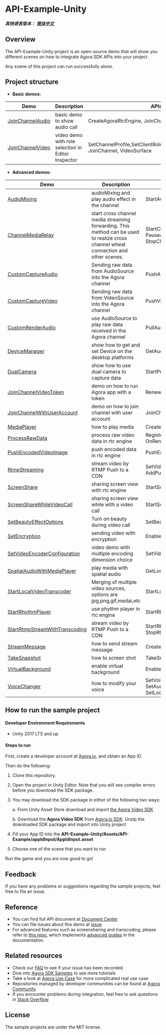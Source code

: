 # API-Example-Unity

*__其他语言版本：__  [__简体中文__](README.zh.md)*

## Overview

The API-Example-Unity project is an open-source demo that will show you different scenes on how to integrate Agora SDK APIs into your project.

Any scene of this project can run successfully alone.

## Project structure

* **Basic demos:**

| Demo                                                         | Description                                        | APIs                                                         |
| ------------------------------------------------------------ | -------------------------------------------------- | ------------------------------------------------------------ |
| [JoinChannelAudio](https://github.com/AgoraIO/Agora-Unity-Quickstart/tree/master/API-Example-Unity/Assets/API-Example/examples/basic/JoinChannelAudio) | basic demo to show audio call                      | CreateAgoraRtcEngine, JoinChannel, LeaveChannel                    |
| [JoinChannelVideo](https://github.com/AgoraIO/Agora-Unity-Quickstart/tree/master/API-Example-Unity/Assets/API-Example/examples/basic/JoinChannelVideo) | video demo with role selection in Editor Inspector | SetChannelProfile,SetClientRole,EnableVideo,EnableVideo, JoinChannel, VideoSurface |

* **Advanced demos:**

| Demo                                                         | Description                                                  | APIs                                                         |
| ------------------------------------------------------------ | ------------------------------------------------------------ | ------------------------------------------------------------ |
| [AudioMixing](https://github.com/AgoraIO/Agora-Unity-Quickstart/tree/master/API-Example-Unity/Assets/API-Example/examples/advanced/AudioMixing) | audioMixing and play audio effect in the channel             | StartAudioMixing, PlayEffect                                 |
| [ChannelMediaRelay](https://github.com/AgoraIO/Agora-Unity-Quickstart/tree/master/API-Example-Unity/Assets/API-Example/examples/advanced/ChannelMediaRelay) | start cross channel media streaming forwarding. This method can be used to realize cross channel wheat connection and other scenes.             | StartChannelMediaRelay, UpdateChannelMediaRelay, PauseAllChannelMediaRelay, ResumeAllChannelMediaRelay, StopChannelMediaRelay                      |
| [CustomCaptureAudio](https://github.com/AgoraIO/Agora-Unity-Quickstart/tree/master/API-Example-Unity/Assets/API-Example/examples/advanced/CustomCaptureAudio) | Sending raw data from AudioSource into the Agora channel     | PushAudioFrame                                               |
| [CustomCaptureVideo](https://github.com/AgoraIO/Agora-Unity-Quickstart/tree/master/API-Example-Unity/Assets/API-Example/examples/advanced/CustomCaptureVideo) | Sending raw data from VideoSource into the Agora channel     | PushVideoFrame                                               |
| [CustomRenderAudio](https://github.com/AgoraIO/Agora-Unity-Quickstart/tree/master/API-Example-Unity/Assets/API-Example/examples/advanced/CustomRenderAudio) | use AudioSource to play raw data received in the Agora channel | PullAudioFrame                                               |
| [DeviceManager](https://github.com/AgoraIO/Agora-Unity-Quickstart/tree/master/API-Example-Unity/Assets/API-Example/examples/advanced/DeviceManager) | show how to get and set Device on the desktop platforms      | GetAudioDeviceManager, GetVideoDeviceManager |
| [DualCamera](https://github.com/AgoraIO/Agora-Unity-Quickstart/tree/master/API-Example-Unity/Assets/API-Example/examples/advanced/DualCamera) | show how to use dual camera to capture data  | StartPrimaryCameraCapture, StartSecondaryCameraCapture |
| [JoinChannelVideoToken](https://github.com/AgoraIO/Agora-Unity-Quickstart/tree/master/API-Example-Unity/Assets/API-Example/examples/advanced/JoinChannelVideoToken) | demo on how to run Agora app with a token                    | RenewToken                                                   |
| [JoinChannelWithUserAccount](https://github.com/AgoraIO/Agora-Unity-Quickstart/tree/master/API-Example-Unity/Assets/API-Example/examples/advanced/JoinChannelWithUserAccount) | demo on how to join channel with user account                   | JoinChannelWithUserAccount,   GetUserInfoByUserAccount                                                 |
| [MediaPlayer](https://github.com/AgoraIO/Agora-Unity-Quickstart/tree/master/API-Example-Unity/Assets/API-Example/examples/advanced/MediaPlayer) | how to  play media                   | CreateMediaPlayer,  Play, Stop                                               |
| [ProcessRawData](https://github.com/AgoraIO/Agora-Unity-Quickstart/tree/master/API-Example-Unity/Assets/API-Example/examples/advanced/ProcessRawData) | process raw video data in rtc engine | RegisterVideoFrameObserver, OnCaptureVideoFrame, OnRenderVideoFrame |
| [PushEncodedVideoImage](https://github.com/AgoraIO/Agora-Unity-Quickstart/tree/master/API-Example-Unity/Assets/API-Example/examples/advanced/PushEncodedVideoImage) | push encoded data in rtc engine | PushEncodedVideoImage |
| [RtmpStreaming](https://github.com/AgoraIO/Agora-Unity-Quickstart/tree/master/API-Example-Unity/Assets/API-Example/examples/advanced/RtmpStreaming) | stream video by RTMP Push to a CDN                           | SetVideoEncoderConfiguration, SetLiveTranscoding, AddPublishStreamUrl, RemovePublishStreamUrl |
| [ScreenShare](https://github.com/AgoraIO/Agora-Unity-Quickstart/tree/master/API-Example-Unity/Assets/API-Example/examples/advanced/ScreenShare) | sharing screen view with rtc engine            | StartScreenCaptureByWindowId, StartScreenCaptureByDisplayId                       |
| [ScreenShareWhileVideoCall](https://github.com/AgoraIO/Agora-Unity-Quickstart/tree/master/API-Example-Unity/Assets/API-Example/examples/advanced/ScreenShareWhileVideoCall) | sharing screen view while with a video call            | StartScreenCaptureByWindowId, StartScreenCaptureByDisplayId                       |
| [SetBeautyEffectOptions](https://github.com/AgoraIO/Agora-Unity-Quickstart/tree/master/API-Example-Unity/Assets/API-Example/examples/advanced/SetBeautyEffectOptions) | Turn on beauty during video call            | SetBeautyEffectOptions                   |
| [SetEncryption](https://github.com/AgoraIO/Agora-Unity-Quickstart/tree/master/API-Example-Unity/Assets/API-Example/examples/advanced/SetEncryption) | sending video with encryption                                | EnableEncryption                                             |
| [SetVideoEncoderConfiguration](https://github.com/AgoraIO/Agora-Unity-Quickstart/tree/master/API-Example-Unity/Assets/API-Example/examples/advanced/SetVideoEncoderConfiguration) | video demo with multiple encoding dimension choice           | SetVideoEncoderConfiguration                                 |
| [SpatialAudioWithMediaPlayer](https://github.com/AgoraIO/Agora-Unity-Quickstart/tree/master/API-Example-Unity/Assets/API-Example/examples/advanced/SpatialAudioWithMediaPlayer) | play media with spatial audio         | GetLocalSpatialAudioEngine, UpdateRemotePositionEx                                 |
| [StartLocalVideoTranscoder](https://github.com/AgoraIO/Agora-Unity-Quickstart/tree/master/API-Example-Unity/Assets/API-Example/examples/advanced/StartLocalVideoTranscoder) | Merging of multiple video sources, options are jpg,png,gif,medai,etc          | StartLocalVideoTranscoder                        |
| [StartRhythmPlayer](https://github.com/AgoraIO/Agora-Unity-Quickstart/tree/master/API-Example-Unity/Assets/API-Example/examples/advanced/StartRhythmPlayer) | use phythm player in rtc engine        | StartRhythmPlayer                        |
| [StartRtmpStreamWithTranscoding](https://github.com/AgoraIO/Agora-Unity-Quickstart/tree/master/API-Example-Unity/Assets/API-Example/examples/advanced/StartRtmpStreamWithTranscoding) | stream video by RTMP Push to a CDN        | StartRtmpStreamWithTranscoding, UpdateRtmpTranscoding, StopRtmpStream                        |
| [StreamMessage](https://github.com/AgoraIO/Agora-Unity-Quickstart/tree/master/API-Example-Unity/Assets/API-Example/examples/advanced/StreamMessage) | how to send stream message        | CreateDataStream, SendStreamMessage                        |
| [TakeSnapshot](https://github.com/AgoraIO/Agora-Unity-Quickstart/tree/master/API-Example-Unity/Assets/API-Example/examples/advanced/TakeSnapshot) | how to screen shot      | TakeSnapshot                        |
| [VirtualBackground](https://github.com/AgoraIO/Agora-Unity-Quickstart/tree/master/API-Example-Unity/Assets/API-Example/examples/advanced/VirtualBackground) | enable virtual background   | EnableVirtualBackground                 |
| [VoiceChanger](https://github.com/AgoraIO/Agora-Unity-Quickstart/tree/master/API-Example-Unity/Assets/API-Example/examples/advanced/VoiceChanger) | how to modify your voice   | SetVoiceBeautifierPreset, SetAudioEffectPreset,SetVoiceConversionPreset,SetLocalVoicePitch, SetLocalVoiceEqualization,   SetLocalVoiceReverb                  |

## How to run the sample project

#### Developer Environment Requirements

* Unity 2017 LTS and up

#### Steps to run

First, create a developer account at [Agora.io](https://dashboard.agora.io/signin/), and obtain an App ID.

Then do the following:

1. Clone this repository.

2. Open the project in Unity Editor. Note that you will see compiler errors before you download the SDK package.

3. You may download the SDK package in either of the following two ways:

    a. From Unity Asset Store download and import [the Agora Video SDK](https://assetstore.unity.com/packages/tools/video/agora-video-chat-sdk-for-unity-134502)
    
    b. Download the ******Agora Video SDK****** from [Agora.io SDK](https://docs.agora.io/en/Video/downloads?platform=Unity). Unzip the downloaded SDK package and import into Unity project

4.  Fill your App ID into the ******API-Example-Unity/Assets/API-Example/appIdInput/AppIdInput.asset****** 

5.  Choose one of the scene that you want to run

Run the game and you are now good to go!



## Feedback

If you have any problems or suggestions regarding the sample projects, feel free to file an issue.

## Reference

- You can find full API document at [Document Center](https://docs.agora.io/en/Video/API%20Reference/unity/index.html)
- You can file issues about this demo at [issue](https://github.com/AgoraIO/Voice-Call-for-Mobile-Gaming/issues)
- For advanced features such as screensharing and transcoding, please refer to [this repo](https://bit.ly/2RRP5tK), which implements [advanced guides](https://docs.agora.io/en/Interactive%20Broadcast/media_relay_unity?platform=Unity) in the documentation.

## Related resources

- Check our [FAQ](https://docs.agora.io/en/faq) to see if your issue has been recorded.
- Dive into [Agora SDK Samples](https://github.com/AgoraIO) to see more tutorials
- Take a look at [Agora Use Case](https://github.com/AgoraIO-usecase) for more complicated real use case
- Repositories managed by developer communities can be found at [Agora Community](https://github.com/AgoraIO-Community)
- If you encounter problems during integration, feel free to ask questions in [Stack Overflow](https://stackoverflow.com/questions/tagged/agora.io)

## License
The sample projects are under the MIT license.
